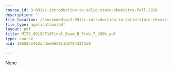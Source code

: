 ```yaml
---
course_id: 3-091sc-introduction-to-solid-state-chemistry-fall-2010
description: ''
file_location: /coursemedia/3-091sc-introduction-to-solid-state-chemistry-fall-2010/10658be462acdeeb630c1d270433f1d0_MIT3_091SCF10Final_Exam_B_Prob_7_300k.pdf
file_type: application/pdf
layout: pdf
title: MIT3_091SCF10Final_Exam_B_Prob_7_300k.pdf
type: course
uid: 10658be462acdeeb630c1d270433f1d0

---
```

None